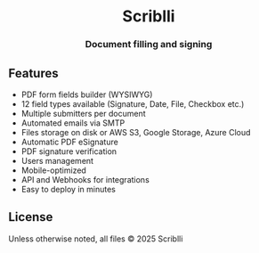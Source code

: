 <h1 align="center" style="border-bottom: none">
    Scriblli
  </div>
</h1>
<h3 align="center">
  Document filling and signing
</h3>

## Features
- PDF form fields builder (WYSIWYG)
- 12 field types available (Signature, Date, File, Checkbox etc.)
- Multiple submitters per document
- Automated emails via SMTP
- Files storage on disk or AWS S3, Google Storage, Azure Cloud
- Automatic PDF eSignature
- PDF signature verification
- Users management
- Mobile-optimized
- API and Webhooks for integrations
- Easy to deploy in minutes

## License

Unless otherwise noted, all files © 2025 Scriblli
